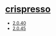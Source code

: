 # [crispresso](https://hpc.nih.gov/apps/crispresso.html)
- [2.0.40](/high-throughput-sequencing/crispresso/2.0.40)
- [2.0.45](/high-throughput-sequencing/crispresso/2.0.45)
